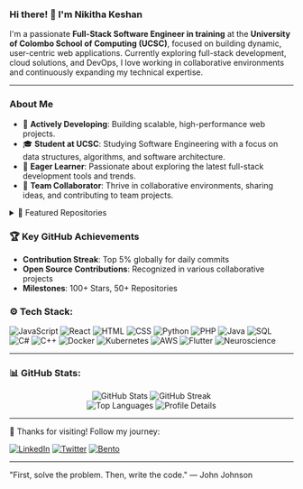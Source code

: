 ### Hi there! 👋 I'm Nikitha Keshan

I'm a passionate **Full-Stack Software Engineer in training** at the **University of Colombo School of Computing (UCSC)**, focused on building dynamic, user-centric web applications. Currently exploring full-stack development, cloud solutions, and DevOps, I love working in collaborative environments and continuously expanding my technical expertise.

---

### About Me
- 🔭 **Actively Developing**: Building scalable, high-performance web projects.
- 🎓 **Student at UCSC**: Studying Software Engineering with a focus on data structures, algorithms, and software architecture.
- 🌱 **Eager Learner**: Passionate about exploring the latest full-stack development tools and trends.
- 👥 **Team Collaborator**: Thrive in collaborative environments, sharing ideas, and contributing to team projects.


<details>
<summary> 📂 Featured Repositories </summary>

### 📂 Featured Repositories

- [🌸 **Growing Flower**](https://github.com/nikithaKesh/growing-flower): *Interactive web app using React and CSS animations.*
- [🎮 **Gaming Site**](https://github.com/nikithaKesh/gaming-site): *Gaming site with API integration, user profiles.*
- [📘 **UCSC-BIT-Notes**](https://github.com/nikithaKesh/UCSC-BIT-Notes): *Study notes for UCSC BIT program.*

</details>

### 🏆 Key GitHub Achievements
- **Contribution Streak**: Top 5% globally for daily commits
- **Open Source Contributions**: Recognized in various collaborative projects
- **Milestones**: 100+ Stars, 50+ Repositories

### ⚙️ Tech Stack:
![JavaScript](https://img.shields.io/badge/JavaScript-F7DF1E?style=for-the-badge&logo=javascript&logoColor=black) ![React](https://img.shields.io/badge/React-61DAFB?style=for-the-badge&logo=react&logoColor=black) ![HTML](https://img.shields.io/badge/HTML-E34F26?style=for-the-badge&logo=html5&logoColor=white) ![CSS](https://img.shields.io/badge/CSS-1572B6?style=for-the-badge&logo=css3&logoColor=white) ![Python](https://img.shields.io/badge/Python-3776AB?style=for-the-badge&logo=python&logoColor=white) ![PHP](https://img.shields.io/badge/PHP-777BB4?style=for-the-badge&logo=php&logoColor=white) ![Java](https://img.shields.io/badge/Java-007396?style=for-the-badge&logo=java&logoColor=white) ![SQL](https://img.shields.io/badge/SQL-4479A1?style=for-the-badge&logo=postgresql&logoColor=white) ![C#](https://img.shields.io/badge/C%23-239120?style=for-the-badge&logo=c-sharp&logoColor=white) ![C++](https://img.shields.io/badge/C++-00599C?style=for-the-badge&logo=c%2B%2B&logoColor=white) ![Docker](https://img.shields.io/badge/Docker-2496ED?style=for-the-badge&logo=docker&logoColor=white) ![Kubernetes](https://img.shields.io/badge/Kubernetes-326CE5?style=for-the-badge&logo=kubernetes&logoColor=white) ![AWS](https://img.shields.io/badge/Amazon_AWS-232F3E?style=for-the-badge&logo=amazonaws&logoColor=white) ![Flutter](https://img.shields.io/badge/Flutter-02569B?style=for-the-badge&logo=flutter&logoColor=white) ![Neuroscience](https://img.shields.io/badge/Neuroscience-FF6347?style=for-the-badge&logo=neuroscience&logoColor=white)

---

### 📊 GitHub Stats:
<div align="center">
   <img src="https://github-readme-stats.vercel.app/api?username=nikithaKesh&show_icons=true&theme=radical" alt="GitHub Stats" />
   <img src="https://streak-stats.demolab.com/?user=nikithaKesh&theme=radical" alt="GitHub Streak" />
</div>
<div align="center">
   <img src="https://github-readme-stats.vercel.app/api/top-langs/?username=nikithaKesh&layout=compact&theme=radical" alt="Top Languages" />
   <img src="https://github-profile-summary-cards.vercel.app/api/cards/profile-details?username=nikithaKesh&theme=radical" alt="Profile Details" />
</div>

---

👋 Thanks for visiting! Follow my journey:

[![LinkedIn](https://img.shields.io/badge/LinkedIn-0A66C2?style=for-the-badge&logo=linkedin&logoColor=white)](https://linkedin.com/in/nikithakesh) [![Twitter](https://img.shields.io/badge/Twitter-1DA1F2?style=for-the-badge&logo=twitter&logoColor=white)](https://twitter.com/_zo_no_) [![Bento](https://img.shields.io/badge/Bento-333333?style=for-the-badge&logo=data:image/svg+xml;base64,PHN2ZyB4bWxucz0iaHR0cDovL3d3dy53My5vcmcvMjAwMC9zdmciIHZpZXdCb3g9IjAgMCAyNDAgMjQwIiBmaWxsPSIjZmZmIj48cGF0aCBkPSJNMTIwIDI0MEM1My40IDQwIDAgMCAwIDEyMCAwYzY2LjYgMCAxMjAgNTMuNCAxMjAgMTIwcy01My40IDEyMC0xMjAgMTIwem0wLTIyMGMtNTUgMC05MCA0NC45LTkwIDkwczM1IDkwIDkwIDkwYzUyLjUgMCA5MC00NC45IDkwLTkwcy00NC45LTkwLTkwLTkwem0xMiA5MmgzMnYzMGgtMzJ2LTMwem0tMjQtMjZoMjB2NTBoLTIwdjUwSDg4di01MGgyMHYtNTB6Ii8+PC9zdmc+)](https://bento.me/nikithakesh)

---


"First, solve the problem. Then, write the code." — John Johnson
